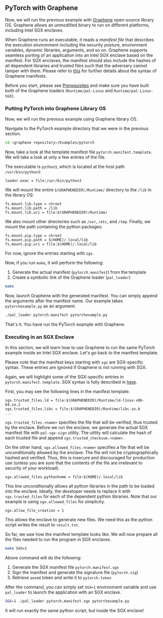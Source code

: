 ## PyTorch with Graphene

Now, we will run the previous example with [Graphene](https://grapheneproject.io/) open-source library OS.
Graphene allows an unmodified binary to run on different platforms, including Intel SGX enclaves.

When Graphene runs an executable, it reads a *manifest file* that describes the execution environment including the security posture, environment variables, dynamic libraries, arguments, and so on.
Graphene supports seamless porting of an application into an Intel SGX enclave based on the manifest.
For SGX enclaves, the manifest should also include the hashes of all dependent libraries and trusted files such that the adversary cannot tamper with them.
Please refer to [this](https://graphene.readthedocs.io/en/latest/manifest-syntax.html) for further details about the syntax of Graphene manifests.

Before you start, please see [Prerequisites](prerequisites.md) and make sure you have built both of the Graphene loaders (`Runtime/pal-Linux` and `Runtime/pal-Linux-SGX`).

### Putting PyTorch into Graphene Library OS

Now, we will run the previous example using Graphene library OS.

Navigate to the PyTorch example directory that we were in the previous section.

```bash
cd <graphene repository>/Examples/pytorch
```

Now, take a look at the template manifest file `pytorch.manifest.template`.
We will take a look at only a few entries of the file.

The executable is `python3`, which is located at the host path `/usr/bin/python3`:
```text
loader.exec = file:/usr/bin/python3
```

We will mount the entire `$(GRAPHENEDIR)/Runtime/`  directory to the `/lib` in the library OS:
```text
fs.mount.lib.type = chroot
fs.mount.lib.path = /lib
fs.mount.lib.uri = file:$(GRAPHENEDIR)/Runtime/
```

We also mount other directories such as `/usr`,  `/etc`, and `/tmp`.
Finally, we mount the path containing the python packages:

```text
fs.mount.pip.type = chroot
fs.mount.pip.path = $(HOME)/.local/lib
fs.mount.pip.uri = file:$(HOME)/.local/lib
```

For now, ignore the entries starting with `sgx`.

Now,  if you run `make`, it will perform the following:
1. Generate the actual manifest (`pytorch.manifest`) from the template
2. Create a symbolic link of the Graphene loader (`pal_loader`)

```bash
make
```

Now, launch Graphene with the generated manifest.
You can simply append the arguments after the manifest name.
Our example takes `pytorchexample.py` as an argument:

```bash
./pal_loader pytorch.manifest pytorchexample.py
```

That's it. You have run the PyTorch example with Graphene.

### Executing in an SGX Enclave

In this section, we will learn how to use Graphene to run the same PyTorch example inside an Intel SGX enclave.
Let's go back to the manifest template.

Please note that the manifest keys starting with `sgx` are SGX-specific syntax.
These entries are ignored if Graphene is not running with SGX.

Again, we will highlight some of the SGX-specific entries in `pytorch.manifest.template`.
SGX syntax is fully described in [here](https://graphene.readthedocs.io/en/latest/manifest-syntax.html?highlight=manifest#sgx-syntax).

First, you may see the following lines in the manifest template.
```text
sgx.trusted_files.ld = file:$(GRAPHENEDIR)/Runtime/ld-linux-x86-64.so.2
sgx.trusted_files.libc = file:$(GRAPHENEDIR)/Runtime/libc.so.6
...
```

`sgx.trusted_files.<name>` specifies the file that will be verified, thus trusted by the enclave.
Before we run the enclave, we generate the actual SGX manifest file
with `pal-sgx-sign` utility.
The utility will calculate the hash of each trusted file and append `sgx.trusted_checksum.<name>`.

On the other hand, `sgx.allowed_files.<name>` specifies a file that will be unconditionally allowed by the enclave.
The file will not be cryptographically hashed and verified.
Thus, this is insecure and discouraged for production use (unless you are sure that the contents of the file are irrelevant to security of your workload).

```text
sgx.allowed_files.pythonhome = file:$(HOME)/.local/lib
```

This line unconditionally allows all python libraries in the path to be loaded into the enclave.
Ideally, the developer needs to replace it with `sgx.trusted_files` for each of the dependent python libraries.
Note that our example is using `sgx.allowed_files` for simplicity.


```text
sgx.allow_file_creation = 1
```
This allows the enclave to generate new files.
We need this as the python script writes the result to `result.txt`.

So far, we saw how the manifest template looks like.
We will now prepare all the files needed to run the program in SGX enclaves.

```bash
make SGX=1
```

Above command will do the following:
1. Generate the SGX manifest file `pytorch.manifest.sgx`
1. Sign the manifest and generate the signature file (`pytorch.sig`)
2. Retrieve `aesmd` token and write it to `pytorch.token`

After the command, you can simply set `SGX=1` environment variable and use `pal_loader` to launch the application with an SGX enclave.

```bash
SGX=1 ./pal_loader pytorch.manifest.sgx pytorchexample.py
```

It will run exactly the same python script, but inside the SGX enclave!
